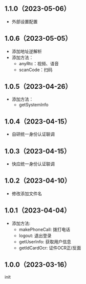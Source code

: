 ## 1.1.0（2023-05-06）
- 外部设置配置
## 1.0.6（2023-05-05）
- 添加地址逆解析
- 添加方法：
	- anyRtc：视频、语音
	- scanCode：扫码
## 1.0.5（2023-04-26）
- 添加方法：
	- getSystemInfo
## 1.0.4（2023-04-15）
- 自研统一身份认证联调
## 1.0.3（2023-04-15）
- 快应统一身份认证联调
## 1.0.2（2023-04-10）
- 修改添加文件名
## 1.0.1（2023-04-04）
- 添加方法: 
	- makePhoneCall: 拨打电话
	- logout: 退出登录
	- getUserInfo: 获取用户信息
	- getIdCardOcr: 证件OCR正/反面
## 1.0.0（2023-03-16）
init
